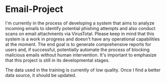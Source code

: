 # Email-Project

I'm currently in the process of developing a system that aims to analyze incoming emails to identify potential phishing attempts and also conduct scans on email attachments via VirusTotal. Please keep in mind that this system is a work in progress and doesn't have any operational capabilities at the moment. The end goal is to generate comprehensive reports for users and, if successful, potentially automate the process of blocking malicious emails without human intervention. It's important to emphasize that this project is still in its developmental stages.


The data used in the training is currently of low quality. Once I find a better data source, it should be updated.
